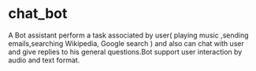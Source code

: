 # chat_bot
A Bot assistant perform a task associated by user( playing music ,sending emails,searching Wikipedia, Google search ) and also can chat with user and give replies to his general questions.Bot support user interaction by audio and text format.
